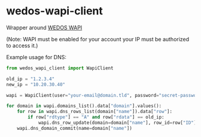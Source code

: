 # wedos-wapi-client

Wrapper around [WEDOS WAPI](https://kb.wedos.com/kategorie/wapi-api-interface/)

(Note: WAPI must be enabled for your account your IP must be authorized to access it.)

Example usage for DNS:

```python
from wedos_wapi_client import WapiClient

old_ip = "1.2.3.4"
new_ip = "10.20.30.40"

wapi = WapiClient(user="your-email@domain.tld", password="secret-password")

for domain in wapi.domains_list().data["domain"].values():
    for row in wapi.dns_rows_list(domain["name"]).data["row"]:
        if row["rdtype"] == "A" and row["rdata"] == old_ip:
            wapi.dns_row_update(domain=domain["name"], row_id=row["ID"], rdata=new_ip)
    wapi.dns_domain_commit(name=domain["name"])
```
